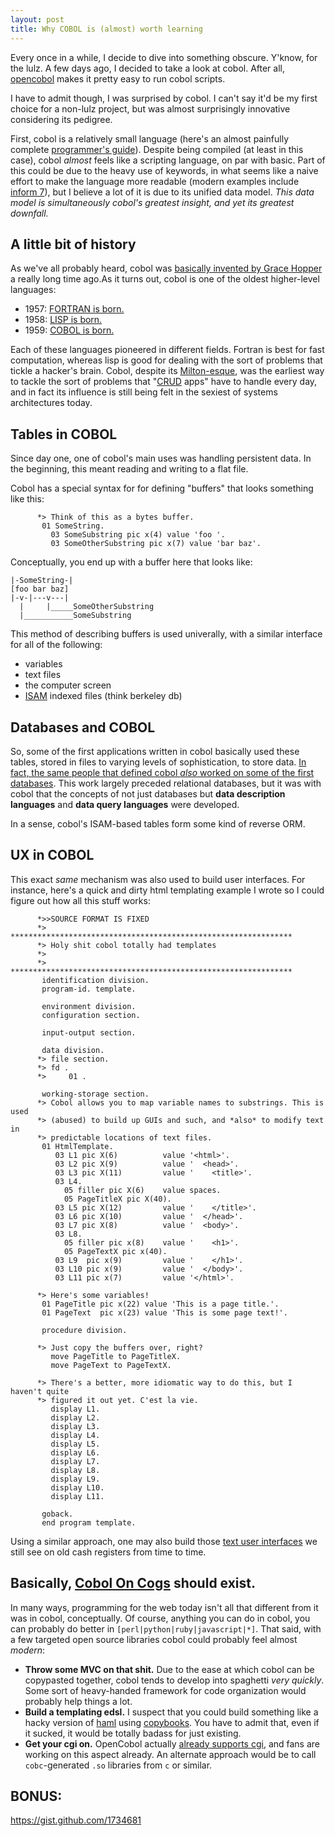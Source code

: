 ```yaml
---
layout: post
title: Why COBOL is (almost) worth learning
---
```


Every once in a while, I decide to dive into something obscure. Y'know, for the lulz. A few days ago, I decided to take a look at cobol. After all, [opencobol](http://www.opencobol.org/) makes it pretty easy to run cobol scripts.

I have to admit though, I was surprised by cobol. I can't say it'd be my first choice for a non-lulz project, but was almost surprisingly innovative considering its pedigree.

First, cobol is a relatively small language (here's an almost painfully complete [programmer's guide](http://opencobol.add1tocobol.com/OpenCOBOL%20Programmers%20Guide.pdf)). Despite being compiled (at least in this case), cobol *almost* feels like a scripting language, on par with basic. Part of this could be due to the heavy use of keywords, in what seems like a naive effort to make the language more readable (modern examples include [inform 7](http://inform7.com)), but I believe a lot of it is due to its unified data model. *This data model is simultaneously cobol's greatest insight, and yet its greatest downfall.*

## A little bit of history

As we've all probably heard, cobol was [basically invented by Grace Hopper](http://en.wikipedia.org/wiki/FLOW-MATIC) a really long time ago.As it turns out, cobol is one of the oldest higher-level languages:

* 1957: [FORTRAN is born.](http://en.wikipedia.org/wiki/Fortran#History)
* 1958: [LISP is born.](http://en.wikipedia.org/wiki/Lisp_\(programming_language\))
* 1959: [COBOL is born.](http://en.wikipedia.org/wiki/Cobol)

Each of these languages pioneered in different fields. Fortran is best for fast computation, whereas lisp is good for dealing with the sort of problems that tickle a hacker's brain. Cobol, despite its [Milton-esque](http://www.youtube.com/watch?v=qfSAcVq6s9c), was the earliest way to tackle the sort of problems that "[CRUD](http://en.wikipedia.org/wiki/Create,_read,_update_and_delete) apps" have to handle every day, and in fact its influence is still being felt in the sexiest of systems architectures today.

## Tables in COBOL

Since day one, one of cobol's main uses was handling persistent data. In the beginning, this meant reading and writing to a flat file.

Cobol has a special syntax for for defining "buffers" that looks something like this:

          *> Think of this as a bytes buffer.
           01 SomeString.
             03 SomeSubstring pic x(4) value 'foo '.
             03 SomeOtherSubstring pic x(7) value 'bar baz'.

Conceptually, you end up with a buffer here that looks like:

```ascii
|-SomeString-|
[foo bar baz]
|-v-|---v---|
  |     |_____SomeOtherSubstring
  |___________SomeSubstring
```

This method of describing buffers is used univerally, with a similar interface
for all of the following:

* variables
* text files
* the computer screen
* [ISAM](http://en.wikipedia.org/wiki/ISAM) indexed files (think berkeley db)

## Databases and COBOL

So, some of the first applications written in cobol basically used these tables, stored in files to varying levels of sophistication, to store data. [In fact, the same people that defined cobol *also* worked on some of the first databases](http://en.wikipedia.org/wiki/CODASYL). This work largely preceded relational databases, but it was with cobol that the concepts of not just databases but **data description languages** and **data query languages** were developed.

In a sense, cobol's ISAM-based tables form some kind of reverse ORM.

## UX in COBOL

This exact *same* mechanism was also used to build user interfaces. For instance, here's a quick and dirty html templating example I wrote so I could figure out how all this stuff works:

```cobol
      *>>SOURCE FORMAT IS FIXED
      *> ***************************************************************
      *> Holy shit cobol totally had templates
      *> 
      *> ***************************************************************
       identification division.
       program-id. template.

       environment division.
       configuration section.

       input-output section.

       data division.
      *> file section.
      *> fd .
      *>     01 .

       working-storage section.
      *> Cobol allows you to map variable names to substrings. This is used
      *> (abused) to build up GUIs and such, and *also* to modify text in
      *> predictable locations of text files.
       01 HtmlTemplate.
          03 L1 pic X(6)          value '<html>'.
          03 L2 pic X(9)          value '  <head>'.
          03 L3 pic X(11)         value '    <title>'.
          03 L4.
            05 filler pic X(6)    value spaces.
            05 PageTitleX pic X(40).
          03 L5 pic X(12)         value '    </title>'.
          03 L6 pic X(10)         value '  </head>'.
          03 L7 pic X(8)          value '  <body>'.
          03 L8.
            05 filler pic x(8)    value '    <h1>'.
            05 PageTextX pic x(40).
          03 L9  pic x(9)         value '    </h1>'.
          03 L10 pic x(9)         value '  </body>'.
          03 L11 pic x(7)         value '</html>'.

      *> Here's some variables!
       01 PageTitle pic x(22) value 'This is a page title.'.
       01 PageText  pic x(23) value 'This is some page text!'.

       procedure division.

      *> Just copy the buffers over, right?
         move PageTitle to PageTitleX.
         move PageText to PageTextX.

      *> There's a better, more idiomatic way to do this, but I haven't quite
      *> figured it out yet. C'est la vie.
         display L1.
         display L2.
         display L3.
         display L4.
         display L5.
         display L6.
         display L7.
         display L8.
         display L9.
         display L10.
         display L11.

       goback.
       end program template.
```

Using a similar approach, one may also build those [text user interfaces](http://en.wikipedia.org/wiki/Text_user_interface) we still see on old cash registers from time to time.

## Basically, [Cobol On Cogs](http://www.coboloncogs.org/INDEX.HTM) should exist.

In many ways, programming for the web today isn't all that different from it was in cobol, conceptually. Of course, anything you can do in cobol, you can probably do better in `[perl|python|ruby|javascript|*]`. That said, with a few targeted open source libraries cobol could probably feel almost *modern*:

* **Throw some MVC on that shit.** Due to the ease at which cobol can be copypasted together, cobol tends to develop into spaghetti *very quickly*. Some sort of heavy-handed framework for code organization would probably help things a lot.
* **Build a templating edsl.** I suspect that you could build something like a hacky version of [haml](http://haml-lang.com/) using [copybooks](http://en.wikipedia.org/wiki/Copybook_\(programming\)). You have to admit that, even if it sucked, it would be totally badass for just existing.
* **Get your cgi on.** OpenCobol actually [already supports cgi](http://opencobol.add1tocobol.com/#how-do-i-use-opencobol-for-cgi), and fans are working on this aspect already. An alternate approach would be to call `cobc`-generated `.so` libraries from `c` or similar.

## BONUS:

<https://gist.github.com/1734681>
